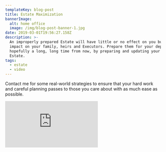 ```yaml
---
templateKey: blog-post
title: Estate Maximization
bannerImage:
  alt: home office
  image: /img/blog-post-banner-1.jpg
date: 2019-03-01T19:56:27.158Z
description: >-
  An improperly prepared Estate will have little or no effect on you but a huge
  impact on your family, heirs and Executors. Prepare them for your departure,
  hopefully a long, long time from now, by preparing and updating your will and
  Estate.
tags:
  - estate
  - video
---
```

Contact me for some real-world strategies to ensure that your hard work and careful planning passes to those you care about with as much ease as possible.

<iframe class="FlexEmbed-content" src="https://player.vimeo.com/video/205295454" allowfullscreen="" frameborder="0"></iframe>
